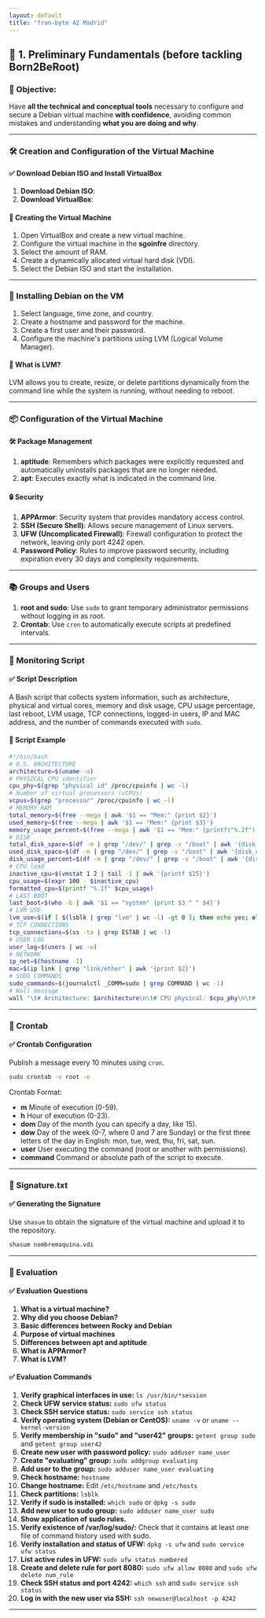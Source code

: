 ```yaml
---
layout: default
title: "fran-byte 42 Madrid"
---
```


## 🔹 1. Preliminary Fundamentals (before tackling Born2BeRoot)

### 📌 Objective:

Have **all the technical and conceptual tools** necessary to configure and secure a Debian virtual machine **with confidence**, avoiding common mistakes and understanding **what you are doing and why**.

---

### 🛠️ Creation and Configuration of the Virtual Machine

#### ✅ Download Debian ISO and Install VirtualBox

1. **Download Debian ISO**:
2. **Download VirtualBox**:

#### 🔧 Creating the Virtual Machine

1. Open VirtualBox and create a new virtual machine.
2. Configure the virtual machine in the **sgoinfre** directory.
3. Select the amount of RAM.
4. Create a dynamically allocated virtual hard disk (VDI).
5. Select the Debian ISO and start the installation.

---

### 🧱 Installing Debian on the VM

1. Select language, time zone, and country.
2. Create a hostname and password for the machine.
3. Create a first user and their password.
4. Configure the machine's partitions using LVM (Logical Volume Manager).

#### 🧪 What is LVM?

LVM allows you to create, resize, or delete partitions dynamically from the command line while the system is running, without needing to reboot.

---

### 📦 Configuration of the Virtual Machine

#### 🛠️ Package Management

1. **aptitude**: Remembers which packages were explicitly requested and automatically uninstalls packages that are no longer needed.
2. **apt**: Executes exactly what is indicated in the command line.

#### 🔒 Security

1. **APPArmor**: Security system that provides mandatory access control.
2. **SSH (Secure Shell)**: Allows secure management of Linux servers.
3. **UFW (Uncomplicated Firewall)**: Firewall configuration to protect the network, leaving only port 4242 open.
4. **Password Policy**: Rules to improve password security, including expiration every 30 days and complexity requirements.

---

### 📚 Groups and Users

1. **root and sudo**: Use `sudo` to grant temporary administrator permissions without logging in as root.
2. **Crontab**: Use `cron` to automatically execute scripts at predefined intervals.

---

### 🧬 Monitoring Script

#### ✅ Script Description

A Bash script that collects system information, such as architecture, physical and virtual cores, memory and disk usage, CPU usage percentage, last reboot, LVM usage, TCP connections, logged-in users, IP and MAC address, and the number of commands executed with `sudo`.

#### 🧪 Script Example

```bash
#!/bin/bash
# O.S. ARCHITECTURE
architecture=$(uname -a)
# PHYSICAL CPU identifier
cpu_phy=$(grep "physical id" /proc/cpuinfo | wc -l)
# Number of virtual processors (vCPUs)
vcpus=$(grep "processor" /proc/cpuinfo | wc -l)
# MEMORY RAM
total_memory=$(free --mega | awk '$1 == "Mem:" {print $2}')
used_memory=$(free --mega | awk '$1 == "Mem:" {print $3}')
memory_usage_percent=$(free --mega | awk '$1 == "Mem:" {printf("%.2f"), $3/$2*100}')
# DISK
total_disk_space=$(df -m | grep "/dev/" | grep -v "/boot" | awk '{disk_t += $2} END {printf ("%.1fGb\n"), disk_t/1024}')
used_disk_space=$(df -m | grep "/dev/" | grep -v "/boot" | awk '{disk_u += $3} END {print disk_u}')
disk_usage_percent=$(df -m | grep "/dev/" | grep -v "/boot" | awk '{disk_u += $3} {disk_t += $2} END {printf("%d"), disk_u/disk_t*100}')
# CPU load
inactive_cpu=$(vmstat 1 2 | tail -1 | awk '{printf $15}')
cpu_usage=$(expr 100 - $inactive_cpu)
formatted_cpu=$(printf "%.1f" $cpu_usage)
# LAST BOOT
last_boot=$(who -b | awk '$1 == "system" {print $3 " " $4}')
# LVM USE
lvm_use=$(if [ $(lsblk | grep "lvm" | wc -l) -gt 0 ]; then echo yes; else echo no; fi)
# TCP CONNECTIONS
tcp_connections=$(ss -ta | grep ESTAB | wc -l)
# USER LOG
user_log=$(users | wc -w)
# NETWORK
ip_net=$(hostname -I)
mac=$(ip link | grep "link/ether" | awk '{print $2}')
# SUDO COMMANDS
sudo_commands=$(journalctl _COMM=sudo | grep COMMAND | wc -l)
# Wall message
wall "\t# Architecture: $architecture\n\t# CPU physical: $cpu_phy\n\t# vCPU: $vcpus\n\t# Memory Usage: $used_memory/${total_memory}MB ($memory_usage_percent%)\n\t# Disk Usage: $used_disk_space/${total_disk_space} ($disk_usage_percent%)\n\t# CPU load: $formatted_cpu%\n\t# Last boot: $last_boot\n\t# LVM use: $lvm_use\n\t# TCP Connections: $tcp_connections ESTABLISHED\n\t# User log: $user_log\n\t# Network: IP $ip_net ($mac)\n\t# Sudo: $sudo_commands cmd"
```

---

### 🧾 Crontab

#### ✅ Crontab Configuration

Publish a message every 10 minutes using `cron`.

```bash
sudo crontab -u root -e
```

Crontab Format:

- **m** Minute of execution (0-59).
- **h** Hour of execution (0-23).
- **dom** Day of the month (you can specify a day, like 15).
- **dow** Day of the week (0-7, where 0 and 7 are Sunday) or the first three letters of the day in English: mon, tue, wed, thu, fri, sat, sun.
- **user** User executing the command (root or another with permissions).
- **command** Command or absolute path of the script to execute.

---

### 📜 Signature.txt

#### ✅ Generating the Signature

Use `shasum` to obtain the signature of the virtual machine and upload it to the repository.

```bash
shasum nombremaquina.vdi
```

---

### 🧠 Evaluation

#### ✅ Evaluation Questions

1. **What is a virtual machine?**
2. **Why did you choose Debian?**
3. **Basic differences between Rocky and Debian**
4. **Purpose of virtual machines**
5. **Differences between apt and aptitude**
6. **What is APPArmor?**
7. **What is LVM?**

#### ✅ Evaluation Commands

1. **Verify graphical interfaces in use:** `ls /usr/bin/*session`
2. **Check UFW service status:** `sudo ufw status`
3. **Check SSH service status:** `sudo service ssh status`
4. **Verify operating system (Debian or CentOS):** `uname -v` or `uname --kernel-version`
5. **Verify membership in "sudo" and "user42" groups:** `getent group sudo` and `getent group user42`
6. **Create new user with password policy:** `sudo adduser name_user`
7. **Create "evaluating" group:** `sudo addgroup evaluating`
8. **Add user to the group:** `sudo adduser name_user evaluating`
9. **Check hostname:** `hostname`
10. **Change hostname:** Edit `/etc/hostname` and `/etc/hosts`
11. **Check partitions:** `lsblk`
12. **Verify if sudo is installed:** `which sudo` or `dpkg -s sudo`
13. **Add new user to sudo group:** `sudo adduser name_user sudo`
14. **Show application of sudo rules.**
15. **Verify existence of /var/log/sudo/:** Check that it contains at least one file of command history used with sudo.
16. **Verify installation and status of UFW:** `dpkg -s ufw` and `sudo service ufw status`
17. **List active rules in UFW:** `sudo ufw status numbered`
18. **Create and delete rule for port 8080:** `sudo ufw allow 8080` and `sudo ufw delete num_rule`
19. **Check SSH status and port 4242:** `which ssh` and `sudo service ssh status`
20. **Log in with the new user via SSH:** `ssh newuser@localhost -p 4242`

---

